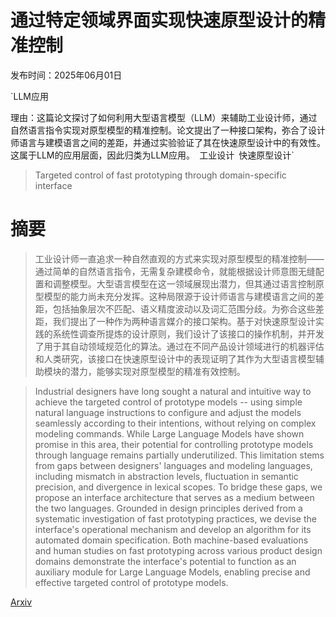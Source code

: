# 通过特定领域界面实现快速原型设计的精准控制

发布时间：2025年06月01日

`LLM应用

理由：这篇论文探讨了如何利用大型语言模型（LLM）来辅助工业设计师，通过自然语言指令实现对原型模型的精准控制。论文提出了一种接口架构，弥合了设计师语言与建模语言之间的差距，并通过实验验证了其在快速原型设计中的有效性。这属于LLM的应用层面，因此归类为LLM应用。` `工业设计` `快速原型设计`

> Targeted control of fast prototyping through domain-specific interface

# 摘要

> 工业设计师一直追求一种自然直观的方式来实现对原型模型的精准控制——通过简单的自然语言指令，无需复杂建模命令，就能根据设计师意图无缝配置和调整模型。大型语言模型在这一领域展现出潜力，但其通过语言控制原型模型的能力尚未充分发挥。这种局限源于设计师语言与建模语言之间的差距，包括抽象层次不匹配、语义精度波动以及词汇范围分歧。为弥合这些差距，我们提出了一种作为两种语言媒介的接口架构。基于对快速原型设计实践的系统性调查所提炼的设计原则，我们设计了该接口的操作机制，并开发了用于其自动领域规范化的算法。通过在不同产品设计领域进行的机器评估和人类研究，该接口在快速原型设计中的表现证明了其作为大型语言模型辅助模块的潜力，能够实现对原型模型的精准有效控制。


> Industrial designers have long sought a natural and intuitive way to achieve the targeted control of prototype models -- using simple natural language instructions to configure and adjust the models seamlessly according to their intentions, without relying on complex modeling commands. While Large Language Models have shown promise in this area, their potential for controlling prototype models through language remains partially underutilized. This limitation stems from gaps between designers' languages and modeling languages, including mismatch in abstraction levels, fluctuation in semantic precision, and divergence in lexical scopes. To bridge these gaps, we propose an interface architecture that serves as a medium between the two languages. Grounded in design principles derived from a systematic investigation of fast prototyping practices, we devise the interface's operational mechanism and develop an algorithm for its automated domain specification. Both machine-based evaluations and human studies on fast prototyping across various product design domains demonstrate the interface's potential to function as an auxiliary module for Large Language Models, enabling precise and effective targeted control of prototype models.

[Arxiv](https://arxiv.org/abs/2506.11070)